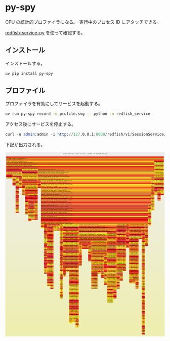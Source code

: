 # py-spy

CPU の統計的プロファイラになる。
実行中のプロセス ID にアタッチできる。

[redfish-service-py](https://github.com/9506hqwy/redfish-service-py) を使って確認する。

## インストール

インストールする。

```sh
uv pip install py-spy
```

## プロファイル

プロファイラを有効にしてサービスを起動する。

```sh
uv run py-spy record -o profile.svg -- python -m redfish_service
```

アクセス後にサービスを停止する。

```s
curl -u admin:admin -i http://127.0.0.1:8000/redfish/v1/SessionService/Sessions
```

下記が出力される。

![py-spy の可視化](../_static/image/py-spy.png "py-spy の可視化")
